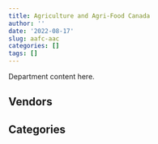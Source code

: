 ```yaml
---
title: Agriculture and Agri-Food Canada
author: ''
date: '2022-08-17'
slug: aafc-aac
categories: []
tags: []
---
```


<script src="/rmarkdown-libs/htmlwidgets/htmlwidgets.js"></script>
<link href="/rmarkdown-libs/datatables-css/datatables-crosstalk.css" rel="stylesheet" />
<script src="/rmarkdown-libs/datatables-binding/datatables.js"></script>
<script src="/rmarkdown-libs/jquery/jquery-3.6.0.min.js"></script>
<link href="/rmarkdown-libs/dt-core-bootstrap/css/dataTables.bootstrap.min.css" rel="stylesheet" />
<link href="/rmarkdown-libs/dt-core-bootstrap/css/dataTables.bootstrap.extra.css" rel="stylesheet" />
<script src="/rmarkdown-libs/dt-core-bootstrap/js/jquery.dataTables.min.js"></script>
<script src="/rmarkdown-libs/dt-core-bootstrap/js/dataTables.bootstrap.min.js"></script>
<link href="/rmarkdown-libs/crosstalk/css/crosstalk.min.css" rel="stylesheet" />
<script src="/rmarkdown-libs/crosstalk/js/crosstalk.min.js"></script>
<script src="/rmarkdown-libs/htmlwidgets/htmlwidgets.js"></script>
<link href="/rmarkdown-libs/datatables-css/datatables-crosstalk.css" rel="stylesheet" />
<script src="/rmarkdown-libs/datatables-binding/datatables.js"></script>
<script src="/rmarkdown-libs/jquery/jquery-3.6.0.min.js"></script>
<link href="/rmarkdown-libs/dt-core-bootstrap/css/dataTables.bootstrap.min.css" rel="stylesheet" />
<link href="/rmarkdown-libs/dt-core-bootstrap/css/dataTables.bootstrap.extra.css" rel="stylesheet" />
<script src="/rmarkdown-libs/dt-core-bootstrap/js/jquery.dataTables.min.js"></script>
<script src="/rmarkdown-libs/dt-core-bootstrap/js/dataTables.bootstrap.min.js"></script>
<link href="/rmarkdown-libs/crosstalk/css/crosstalk.min.css" rel="stylesheet" />
<script src="/rmarkdown-libs/crosstalk/js/crosstalk.min.js"></script>

Department content here.

## Vendors

<div id="htmlwidget-1" style="width:100%;height:auto;" class="datatables html-widget"></div>
<script type="application/json" data-for="htmlwidget-1">{"x":{"style":"bootstrap","filter":"none","vertical":false,"data":[["<a href=\"/vendors/3m_canada_company/\">3M CANADA COMPANY<\/a>","<a href=\"/vendors/4plan_consulting/\">4PLAN CONSULTING<\/a>","<a href=\"/vendors/ab_sciex/\">AB SCIEX<\/a>","<a href=\"/vendors/adga_group/\">ADGA GROUP<\/a>","<a href=\"/vendors/adobe/\">ADOBE<\/a>","<a href=\"/vendors/advanced_business_interiors/\">ADVANCED BUSINESS INTERIORS<\/a>","<a href=\"/vendors/advanced_chippewa_technologies/\">ADVANCED CHIPPEWA TECHNOLOGIES<\/a>","<a href=\"/vendors/agilent/\">AGILENT<\/a>","<a href=\"/vendors/ainsworth/\">AINSWORTH<\/a>","<a href=\"/vendors/air_liquide_canada/\">AIR LIQUIDE CANADA<\/a>","<a href=\"/vendors/alcaide_webster_architects/\">ALCAIDE WEBSTER ARCHITECTS<\/a>","<a href=\"/vendors/als_canada/\">ALS CANADA<\/a>","<a href=\"/vendors/altis_human_resources/\">ALTIS HUMAN RESOURCES<\/a>","<a href=\"/vendors/amec_foster_wheeler_americas/\">AMEC FOSTER WHEELER AMERICAS<\/a>","<a href=\"/vendors/applied_electonics/\">APPLIED ELECTONICS<\/a>","<a href=\"/vendors/apption/\">APPTION<\/a>","<a href=\"/vendors/apron_fuel_services/\">APRON FUEL SERVICES<\/a>","<a href=\"/vendors/architecture_49/\">ARCHITECTURE 49<\/a>","<a href=\"/vendors/ari_financial_services/\">ARI FINANCIAL SERVICES<\/a>","<a href=\"/vendors/asbex/\">ASBEX<\/a>","<a href=\"/vendors/atco/\">ATCO<\/a>","<a href=\"/vendors/avi_spl_canada/\">AVI SPL CANADA<\/a>","<a href=\"/vendors/bdo_canada/\">BDO CANADA<\/a>","<a href=\"/vendors/bell_canada/\">BELL CANADA<\/a>","<a href=\"/vendors/biomerieux_canada/\">BIOMERIEUX CANADA<\/a>","<a href=\"/vendors/black_mcdonald/\">BLACK MCDONALD<\/a>","<a href=\"/vendors/bluewave_energy/\">BLUEWAVE ENERGY<\/a>","<a href=\"/vendors/blumetric_environmental/\">BLUMETRIC ENVIRONMENTAL<\/a>","<a href=\"/vendors/bouthillette_parizeau/\">BOUTHILLETTE PARIZEAU<\/a>","<a href=\"/vendors/brandt_tractor/\">BRANDT TRACTOR<\/a>","<a href=\"/vendors/bruker/\">BRUKER<\/a>","<a href=\"/vendors/bureau_veritas_canada/\">BUREAU VERITAS CANADA<\/a>","<a href=\"/vendors/cache_computer_consulting/\">CACHE COMPUTER CONSULTING<\/a>","<a href=\"/vendors/calian/\">CALIAN<\/a>","<a href=\"/vendors/campbell_scientific_canada/\">CAMPBELL SCIENTIFIC CANADA<\/a>","<a href=\"/vendors/can_am_platforms_construction/\">CAN AM PLATFORMS CONSTRUCTION<\/a>","<a href=\"/vendors/canada_post/\">CANADA POST<\/a>","<a href=\"/vendors/canadian_corps_of_commissionaires/\">CANADIAN CORPS OF COMMISSIONAIRES<\/a>","<a href=\"/vendors/canon/\">CANON<\/a>","<a href=\"/vendors/cansel_survey_equipment/\">CANSEL SURVEY EQUIPMENT<\/a>","<a href=\"/vendors/carahsoft_technology/\">CARAHSOFT TECHNOLOGY<\/a>","<a href=\"/vendors/careworx/\">CAREWORX<\/a>","<a href=\"/vendors/carleton_electric/\">CARLETON ELECTRIC<\/a>","<a href=\"/vendors/cbci_telecom/\">CBCI TELECOM<\/a>","<a href=\"/vendors/cdw_canada/\">CDW CANADA<\/a>","<a href=\"/vendors/cedrom_sni/\">CEDROM SNI<\/a>","<a href=\"/vendors/cgi/\">CGI<\/a>","<a href=\"/vendors/chubb_edwards/\">CHUBB EDWARDS<\/a>","<a href=\"/vendors/cima/\">CIMA<\/a>","<a href=\"/vendors/cision_canada/\">CISION CANADA<\/a>","<a href=\"/vendors/cistel_technology/\">CISTEL TECHNOLOGY<\/a>","<a href=\"/vendors/closereach/\">CLOSEREACH<\/a>","<a href=\"/vendors/cnw_group/\">CNW GROUP<\/a>","<a href=\"/vendors/cofomo/\">COFOMO<\/a>","<a href=\"/vendors/conexsys/\">CONEXSYS<\/a>","<a href=\"/vendors/coradix_technology_consulting/\">CORADIX TECHNOLOGY CONSULTING<\/a>","<a href=\"/vendors/cossette_communications/\">COSSETTE COMMUNICATIONS<\/a>","<a href=\"/vendors/csdc_systems/\">CSDC SYSTEMS<\/a>","<a href=\"/vendors/cummins_canada/\">CUMMINS CANADA<\/a>","<a href=\"/vendors/d_f_s/\">D F S<\/a>","<a href=\"/vendors/d_mark_biosciences/\">D MARK BIOSCIENCES<\/a>","<a href=\"/vendors/dalhousie_university/\">DALHOUSIE UNIVERSITY<\/a>","<a href=\"/vendors/dalian_enterprises/\">DALIAN ENTERPRISES<\/a>","<a href=\"/vendors/defran/\">DEFRAN<\/a>","<a href=\"/vendors/dell_computer/\">DELL COMPUTER<\/a>","<a href=\"/vendors/deloitte_and_touche/\">DELOITTE AND TOUCHE<\/a>","<a href=\"/vendors/dillon_consulting/\">DILLON CONSULTING<\/a>","<a href=\"/vendors/dls_technology/\">DLS TECHNOLOGY<\/a>","<a href=\"/vendors/donna_cona/\">DONNA CONA<\/a>","<a href=\"/vendors/eagle_professional_resources/\">EAGLE PROFESSIONAL RESOURCES<\/a>","<a href=\"/vendors/ebsco_canada/\">EBSCO CANADA<\/a>","<a href=\"/vendors/eclipsys_solutions/\">ECLIPSYS SOLUTIONS<\/a>","<a href=\"/vendors/ecole_de_langues_abce/\">ECOLE DE LANGUES ABCE<\/a>","<a href=\"/vendors/ecole_de_langues_la_cite/\">ECOLE DE LANGUES LA CITE<\/a>","<a href=\"/vendors/ekos_research_associates/\">EKOS RESEARCH ASSOCIATES<\/a>","<a href=\"/vendors/elsevier/\">ELSEVIER<\/a>","<a href=\"/vendors/englobe/\">ENGLOBE<\/a>","<a href=\"/vendors/environics_research_group/\">ENVIRONICS RESEARCH GROUP<\/a>","<a href=\"/vendors/envirosafe_janitorial/\">ENVIROSAFE JANITORIAL<\/a>","<a href=\"/vendors/esbe_scientific_industries/\">ESBE SCIENTIFIC INDUSTRIES<\/a>","<a href=\"/vendors/esri/\">ESRI<\/a>","<a href=\"/vendors/eurovia_quebec_construction/\">EUROVIA QUEBEC CONSTRUCTION<\/a>","<a href=\"/vendors/excel_human_resources/\">EXCEL HUMAN RESOURCES<\/a>","<a href=\"/vendors/exp_services/\">EXP SERVICES<\/a>","<a href=\"/vendors/factiva/\">FACTIVA<\/a>","<a href=\"/vendors/fast_forward_french/\">FAST FORWARD FRENCH<\/a>","<a href=\"/vendors/fca_canada/\">FCA CANADA<\/a>","<a href=\"/vendors/felix_technology/\">FELIX TECHNOLOGY<\/a>","<a href=\"/vendors/ford_motor_company/\">FORD MOTOR COMPANY<\/a>","<a href=\"/vendors/forrester_research/\">FORRESTER RESEARCH<\/a>","<a href=\"/vendors/fujitsu/\">FUJITSU<\/a>","<a href=\"/vendors/gamble_technologies/\">GAMBLE TECHNOLOGIES<\/a>","<a href=\"/vendors/gap_wireless/\">GAP WIRELESS<\/a>","<a href=\"/vendors/gartner/\">GARTNER<\/a>","<a href=\"/vendors/gateway_mechanical_services/\">GATEWAY MECHANICAL SERVICES<\/a>","<a href=\"/vendors/gc_strategies/\">GC STRATEGIES<\/a>","<a href=\"/vendors/gdi_services/\">GDI SERVICES<\/a>","<a href=\"/vendors/general_electric_canada/\">GENERAL ELECTRIC CANADA<\/a>","<a href=\"/vendors/general_motors/\">GENERAL MOTORS<\/a>","<a href=\"/vendors/genome_quebec/\">GENOME QUEBEC<\/a>","<a href=\"/vendors/getinge_canada/\">GETINGE CANADA<\/a>","<a href=\"/vendors/gfl_environmental/\">GFL ENVIRONMENTAL<\/a>","<a href=\"/vendors/gilmore_reproductions/\">GILMORE REPRODUCTIONS<\/a>","<a href=\"/vendors/global_knowledge/\">GLOBAL KNOWLEDGE<\/a>","<a href=\"/vendors/global_total_office/\">GLOBAL TOTAL OFFICE<\/a>","<a href=\"/vendors/global_upholstery/\">GLOBAL UPHOLSTERY<\/a>","<a href=\"/vendors/golder_associates/\">GOLDER ASSOCIATES<\/a>","<a href=\"/vendors/goss_gilroy/\">GOSS GILROY<\/a>","<a href=\"/vendors/grand_toy/\">GRAND TOY<\/a>","<a href=\"/vendors/graybridge_international_consulting/\">GRAYBRIDGE INTERNATIONAL CONSULTING<\/a>","<a href=\"/vendors/haworth/\">HAWORTH<\/a>","<a href=\"/vendors/hewlett_packard/\">HEWLETT PACKARD<\/a>","<a href=\"/vendors/hitachi_data_systems/\">HITACHI DATA SYSTEMS<\/a>","<a href=\"/vendors/hitrac/\">HITRAC<\/a>","<a href=\"/vendors/honeywell/\">HONEYWELL<\/a>","<a href=\"/vendors/hoskin_scientific/\">HOSKIN SCIENTIFIC<\/a>","<a href=\"/vendors/houle_electric/\">HOULE ELECTRIC<\/a>","<a href=\"/vendors/hypertec/\">HYPERTEC<\/a>","<a href=\"/vendors/i4c_information_technology/\">I4C INFORMATION TECHNOLOGY<\/a>","<a href=\"/vendors/ibm_canada/\">IBM CANADA<\/a>","<a href=\"/vendors/ifathom/\">IFATHOM<\/a>","<a href=\"/vendors/illumina_canada/\">ILLUMINA CANADA<\/a>","<a href=\"/vendors/imperial_cleaners/\">IMPERIAL CLEANERS<\/a>","<a href=\"/vendors/imperial_oil/\">IMPERIAL OIL<\/a>","<a href=\"/vendors/info_tech_research_group/\">INFO TECH RESEARCH GROUP<\/a>","<a href=\"/vendors/inland_audio_visual/\">INLAND AUDIO VISUAL<\/a>","<a href=\"/vendors/insa/\">INSA<\/a>","<a href=\"/vendors/interactive_audio_visual/\">INTERACTIVE AUDIO VISUAL<\/a>","<a href=\"/vendors/ipsos/\">IPSOS<\/a>","<a href=\"/vendors/ipss/\">IPSS<\/a>","<a href=\"/vendors/irving_oil/\">IRVING OIL<\/a>","<a href=\"/vendors/isomass_scientific/\">ISOMASS SCIENTIFIC<\/a>","<a href=\"/vendors/it_net_consultants/\">IT NET CONSULTANTS<\/a>","<a href=\"/vendors/itex/\">ITEX<\/a>","<a href=\"/vendors/j_p_gravel_construction/\">J P GRAVEL CONSTRUCTION<\/a>","<a href=\"/vendors/john_wiley_sons/\">JOHN WILEY SONS<\/a>","<a href=\"/vendors/johnson_controls_canada/\">JOHNSON CONTROLS CANADA<\/a>","<a href=\"/vendors/jp2g_consultants/\">JP2G CONSULTANTS<\/a>","<a href=\"/vendors/jumec_construction/\">JUMEC CONSTRUCTION<\/a>","<a href=\"/vendors/jumping_elephants/\">JUMPING ELEPHANTS<\/a>","<a href=\"/vendors/kone/\">KONE<\/a>","<a href=\"/vendors/kontzamanis_graumann_smith/\">KONTZAMANIS GRAUMANN SMITH<\/a>","<a href=\"/vendors/kpmg/\">KPMG<\/a>","<a href=\"/vendors/kubota_canada/\">KUBOTA CANADA<\/a>","<a href=\"/vendors/kwc_architects/\">KWC ARCHITECTS<\/a>","<a href=\"/vendors/language_research_development_group/\">LANGUAGE RESEARCH DEVELOPMENT GROUP<\/a>","<a href=\"/vendors/lansdowne_technologies/\">LANSDOWNE TECHNOLOGIES<\/a>","<a href=\"/vendors/larry_penner_enterprises/\">LARRY PENNER ENTERPRISES<\/a>","<a href=\"/vendors/laval_lab/\">LAVAL LAB<\/a>","<a href=\"/vendors/les_installations_electriques/\">LES INSTALLATIONS ELECTRIQUES<\/a>","<a href=\"/vendors/life_technologies/\">LIFE TECHNOLOGIES<\/a>","<a href=\"/vendors/lumina_it/\">LUMINA IT<\/a>","<a href=\"/vendors/macdonald_dettwiler_and_associates/\">MACDONALD DETTWILER AND ASSOCIATES<\/a>","<a href=\"/vendors/maxsys_staffing_and_consulting/\">MAXSYS STAFFING AND CONSULTING<\/a>","<a href=\"/vendors/maxxam_analytics/\">MAXXAM ANALYTICS<\/a>","<a href=\"/vendors/mgis/\">MGIS<\/a>","<a href=\"/vendors/michanie_construction/\">MICHANIE CONSTRUCTION<\/a>","<a href=\"/vendors/microsoft_canada/\">MICROSOFT CANADA<\/a>","<a href=\"/vendors/ministry_of_finance/\">MINISTRY OF FINANCE<\/a>","<a href=\"/vendors/mishkumi_technologies/\">MISHKUMI TECHNOLOGIES<\/a>","<a href=\"/vendors/mitsubishi_motor_sales/\">MITSUBISHI MOTOR SALES<\/a>","<a href=\"/vendors/mnp/\">MNP<\/a>","<a href=\"/vendors/modis_canada/\">MODIS CANADA<\/a>","<a href=\"/vendors/morneau_shepell/\">MORNEAU SHEPELL<\/a>","<a href=\"/vendors/navpoint_consulting_group/\">NAVPOINT CONSULTING GROUP<\/a>","<a href=\"/vendors/nimble_information_strategies/\">NIMBLE INFORMATION STRATEGIES<\/a>","<a href=\"/vendors/nisha_techonologies/\">NISHA TECHONOLOGIES<\/a>","<a href=\"/vendors/nissan_canada/\">NISSAN CANADA<\/a>","<a href=\"/vendors/nitam_solutions/\">NITAM SOLUTIONS<\/a>","<a href=\"/vendors/north_atlantic_petroleum/\">NORTH ATLANTIC PETROLEUM<\/a>","<a href=\"/vendors/nortrax_canada/\">NORTRAX CANADA<\/a>","<a href=\"/vendors/nova_networks/\">NOVA NETWORKS<\/a>","<a href=\"/vendors/opentext/\">OPENTEXT<\/a>","<a href=\"/vendors/oracle_canada/\">ORACLE CANADA<\/a>","<a href=\"/vendors/orangutech/\">ORANGUTECH<\/a>","<a href=\"/vendors/otis_elevator/\">OTIS ELEVATOR<\/a>","<a href=\"/vendors/panasonic/\">PANASONIC<\/a>","<a href=\"/vendors/pattison_sign_group/\">PATTISON SIGN GROUP<\/a>","<a href=\"/vendors/pepco/\">PEPCO<\/a>","<a href=\"/vendors/phaselock_systems_international/\">PHASELOCK SYSTEMS INTERNATIONAL<\/a>","<a href=\"/vendors/pitney_bowes/\">PITNEY BOWES<\/a>","<a href=\"/vendors/pleiad_canada/\">PLEIAD CANADA<\/a>","<a href=\"/vendors/podolinsky_equipment/\">PODOLINSKY EQUIPMENT<\/a>","<a href=\"/vendors/polaris_industries/\">POLARIS INDUSTRIES<\/a>","<a href=\"/vendors/pra/\">PRA<\/a>","<a href=\"/vendors/precisionerp/\">PRECISIONERP<\/a>","<a href=\"/vendors/pricewaterhouse_coopers/\">PRICEWATERHOUSE COOPERS<\/a>","<a href=\"/vendors/printers_plus/\">PRINTERS PLUS<\/a>","<a href=\"/vendors/promaxis/\">PROMAXIS<\/a>","<a href=\"/vendors/prosci_canada/\">PROSCI CANADA<\/a>","<a href=\"/vendors/protak_consulting_group/\">PROTAK CONSULTING GROUP<\/a>","<a href=\"/vendors/purelogic/\">PURELOGIC<\/a>","<a href=\"/vendors/purespirit_solutions/\">PURESPIRIT SOLUTIONS<\/a>","<a href=\"/vendors/qiagen/\">QIAGEN<\/a>","<a href=\"/vendors/qmr/\">QMR<\/a>","<a href=\"/vendors/quintet_consulting/\">QUINTET CONSULTING<\/a>","<a href=\"/vendors/racing_forensics/\">RACING FORENSICS<\/a>","<a href=\"/vendors/randstad/\">RANDSTAD<\/a>","<a href=\"/vendors/risk_sciences_international/\">RISK SCIENCES INTERNATIONAL<\/a>","<a href=\"/vendors/roche_diagnostics/\">ROCHE DIAGNOSTICS<\/a>","<a href=\"/vendors/sap/\">SAP<\/a>","<a href=\"/vendors/sas_institute/\">SAS INSTITUTE<\/a>","<a href=\"/vendors/schoeler_heaton_architects/\">SCHOELER HEATON ARCHITECTS<\/a>","<a href=\"/vendors/sdl_international_canada/\">SDL INTERNATIONAL CANADA<\/a>","<a href=\"/vendors/seguin_morris/\">SEGUIN MORRIS<\/a>","<a href=\"/vendors/sensus_communication_solutions/\">SENSUS COMMUNICATION SOLUTIONS<\/a>","<a href=\"/vendors/service_star_building_cleaning/\">SERVICE STAR BUILDING CLEANING<\/a>","<a href=\"/vendors/shi_canada/\">SHI CANADA<\/a>","<a href=\"/vendors/si_systems/\">SI SYSTEMS<\/a>","<a href=\"/vendors/siemens/\">SIEMENS<\/a>","<a href=\"/vendors/sierra_systems_group/\">SIERRA SYSTEMS GROUP<\/a>","<a href=\"/vendors/simplex_grinnell/\">SIMPLEX GRINNELL<\/a>","<a href=\"/vendors/snc_lavalin/\">SNC LAVALIN<\/a>","<a href=\"/vendors/softchoice/\">SOFTCHOICE<\/a>","<a href=\"/vendors/st_joseph_print_group/\">ST JOSEPH PRINT GROUP<\/a>","<a href=\"/vendors/stantec/\">STANTEC<\/a>","<a href=\"/vendors/sterling_fuels/\">STERLING FUELS<\/a>","<a href=\"/vendors/stoneworks_technologies/\">STONEWORKS TECHNOLOGIES<\/a>","<a href=\"/vendors/suncor_energy/\">SUNCOR ENERGY<\/a>","<a href=\"/vendors/supremex/\">SUPREMEX<\/a>","<a href=\"/vendors/systematix_solutions/\">SYSTEMATIX SOLUTIONS<\/a>","<a href=\"/vendors/systemscope/\">SYSTEMSCOPE<\/a>","<a href=\"/vendors/tag_hr/\">TAG HR<\/a>","<a href=\"/vendors/teknion/\">TEKNION<\/a>","<a href=\"/vendors/teksystems_canada/\">TEKSYSTEMS CANADA<\/a>","<a href=\"/vendors/telecom_computer_services/\">TELECOM COMPUTER SERVICES<\/a>","<a href=\"/vendors/tenaquip/\">TENAQUIP<\/a>","<a href=\"/vendors/tetra_tech/\">TETRA TECH<\/a>","<a href=\"/vendors/the_fia_group_4083261_canada/\">THE FIA GROUP 4083261 CANADA<\/a>","<a href=\"/vendors/the_halifax_computer_consulting_group/\">THE HALIFAX COMPUTER CONSULTING GROUP<\/a>","<a href=\"/vendors/the_halifax_group/\">THE HALIFAX GROUP<\/a>","<a href=\"/vendors/the_ktl_group/\">THE KTL GROUP<\/a>","<a href=\"/vendors/the_mathworks/\">THE MATHWORKS<\/a>","<a href=\"/vendors/the_right_door_consulting/\">THE RIGHT DOOR CONSULTING<\/a>","<a href=\"/vendors/thermo_fisher_scientific/\">THERMO FISHER SCIENTIFIC<\/a>","<a href=\"/vendors/toromont/\">TOROMONT<\/a>","<a href=\"/vendors/toshiba_canada/\">TOSHIBA CANADA<\/a>","<a href=\"/vendors/toyota_canada/\">TOYOTA CANADA<\/a>","<a href=\"/vendors/transpolar_technology/\">TRANSPOLAR TECHNOLOGY<\/a>","<a href=\"/vendors/trm_technologies/\">TRM TECHNOLOGIES<\/a>","<a href=\"/vendors/troy_life_fire_safety/\">TROY LIFE FIRE SAFETY<\/a>","<a href=\"/vendors/turtle_island_staffing/\">TURTLE ISLAND STAFFING<\/a>","<a href=\"/vendors/tyco_integrated_fire_security/\">TYCO INTEGRATED FIRE SECURITY<\/a>","<a href=\"/vendors/united_rentals_of_canada/\">UNITED RENTALS OF CANADA<\/a>","<a href=\"/vendors/universite_laval/\">UNIVERSITE LAVAL<\/a>","<a href=\"/vendors/university_of_alberta/\">UNIVERSITY OF ALBERTA<\/a>","<a href=\"/vendors/university_of_british_columbia/\">UNIVERSITY OF BRITISH COLUMBIA<\/a>","<a href=\"/vendors/university_of_guelph/\">UNIVERSITY OF GUELPH<\/a>","<a href=\"/vendors/university_of_new_brunswick/\">UNIVERSITY OF NEW BRUNSWICK<\/a>","<a href=\"/vendors/university_of_ottawa/\">UNIVERSITY OF OTTAWA<\/a>","<a href=\"/vendors/university_of_regina/\">UNIVERSITY OF REGINA<\/a>","<a href=\"/vendors/university_of_saskatchewan/\">UNIVERSITY OF SASKATCHEWAN<\/a>","<a href=\"/vendors/university_of_toronto/\">UNIVERSITY OF TORONTO<\/a>","<a href=\"/vendors/university_of_waterloo/\">UNIVERSITY OF WATERLOO<\/a>","<a href=\"/vendors/university_of_western_ontario/\">UNIVERSITY OF WESTERN ONTARIO<\/a>","<a href=\"/vendors/valard_construction/\">VALARD CONSTRUCTION<\/a>","<a href=\"/vendors/veritaaq_technology_house/\">VERITAAQ TECHNOLOGY HOUSE<\/a>","<a href=\"/vendors/vmware/\">VMWARE<\/a>","<a href=\"/vendors/vwr_international/\">VWR INTERNATIONAL<\/a>","<a href=\"/vendors/wajax/\">WAJAX<\/a>","<a href=\"/vendors/waste_connections_of_canada/\">WASTE CONNECTIONS OF CANADA<\/a>","<a href=\"/vendors/waste_management_of_canada/\">WASTE MANAGEMENT OF CANADA<\/a>","<a href=\"/vendors/waters/\">WATERS<\/a>","<a href=\"/vendors/westbury_national_show_systems/\">WESTBURY NATIONAL SHOW SYSTEMS<\/a>","<a href=\"/vendors/wintersteiger/\">WINTERSTEIGER<\/a>","<a href=\"/vendors/wolters_kluwer/\">WOLTERS KLUWER<\/a>","<a href=\"/vendors/workdynamics_technologies/\">WORKDYNAMICS TECHNOLOGIES<\/a>","<a href=\"/vendors/workplace_health_and_cost_solutions/\">WORKPLACE HEALTH AND COST SOLUTIONS<\/a>","<a href=\"/vendors/wsp/\">WSP<\/a>","<a href=\"/vendors/xerox/\">XEROX<\/a>"],[null,null,null,"$  1,635,177.68",null,"$     20,317.40","$     67,974.97","$    821,552.42",null,null,"$    222,117.32","$     29,493.00","$    204,712.92","$    262,753.91","$      4,541.14","$  1,194,116.77",null,null,"$    323,751.71",null,null,null,"$    422,809.13","$    340,322.10","$     24,994.41","$     13,288.20","$    180,536.31","$     23,908.50",null,"$     17,272.50",null,"$  3,149,054.74","$  3,815,264.83","$    274,116.30","$     31,918.30",null,"$     33,493.04","$  5,706,939.76","$     12,316.51","$     14,172.93","$     43,503.54","$     11,330.53",null,"$     34,824.31","$     85,683.11","$     43,328.60","$    583,230.76",null,null,"$     20,443.42","$    568,256.96",null,"$     18,080.00","$    666,980.44",null,"$    964,642.90","$    228,214.39","$     27,058.90",null,null,"$    319,001.57","$     13,253.75","$     27,217.00",null,"$     14,626.40","$    727,146.91","$     44,074.80","$     27,120.00","$  2,634,095.13",null,"$    259,926.69","$     54,730.54",null,null,"$     85,734.75","$    738,423.66",null,null,null,"$     53,401.95","$    260,877.30","$     30,830.83","$    170,992.86","$     14,087.50","$     40,160.00",null,"$  1,281,226.85","$    561,406.97","$    732,185.49","$     17,740.73","$    333,009.61",null,"$     36,162.74","$    575,879.07","$    225,279.27",null,"$    328,169.52","$     14,252.03","$    293,357.96","$    555,761.34","$     46,789.23",null,null,null,null,"$     87,756.14","$    196,066.01","$    169,500.00","$     38,340.55","$    176,497.63",null,"$    114,125.90",null,null,"$     75,774.23","$    398,834.97",null,"$     59,952.20","$  1,510,980.46","$ 11,529,195.93","$    132,179.15","$    681,707.94",null,"$    232,367.38",null,"$     17,041.39",null,null,null,"$        337.03",null,null,"$    628,074.51",null,null,null,"$     44,381.26",null,null,"$     49,530.95","$     15,946.35","$    161,069.12",null,"$     33,911.23","$    219,550.65","$     16,726.93",null,"$     47,460.00","$     12,117.78","$     15,554.26","$    220,649.25","$     19,890.92",null,null,"$  3,153,050.98","$    475,478.38","$    448,289.08","$    522,911.34",null,"$    970,800.13","$     27,991.95",null,"$    420,949.41","$    333,538.49",null,"$      2,764.92","$  2,369,586.75","$     48,043.80",null,"$     10,169.68",null,null,"$     35,526.04","$  1,287,006.46","$     57,981.38","$     28,597.11",null,"$     53,231.48","$    436,264.78",null,"$     52,848.99",null,"$    770,532.02",null,"$     11,849.08",null,"$    161,826.61",null,"$     24,001.20",null,null,null,null,"$     37,648.09","$      1,058.49","$     17,317.25","$  1,635,782.95","$     86,377.20","$     24,998.99","$    117,472.92","$    137,532.30","$    148,498.27",null,null,"$    174,123.60",null,null,null,"$    752,802.60","$    267,044.40","$    264,615.97","$    263,212.63",null,"$    408,495.89","$     35,156.00","$     55,197.33",null,"$    356,914.61",null,null,"$  1,099,909.56","$    695,254.76",null,"$     70,653.35","$    361,340.97","$    660,146.99","$     12,361.58",null,"$    227,032.48","$     49,296.25","$    274,848.68","$    208,651.73","$      1,625.08",null,"$  2,079,182.37","$     13,380.86","$    675,285.47",null,null,"$      5,511.26","$     28,958.97","$      3,794.10","$     16,449.43",null,"$     74,911.50","$     76,173.82","$     25,237.68","$    564,852.58","$     13,800.00","$     18,539.06",null,"$     30,292.52",null,"$     46,860.00","$     23,750.00",null,"$  1,539,096.33",null,"$    546,614.64",null,"$     95,496.25",null,"$     66,301.94","$     11,353.68","$  1,036,607.22","$     39,682.36","$     90,668.58","$     24,596.31","$     63,015.84","$    556,212.73"],[null,"$     36,499.00",null,"$    677,591.47",null,"$     18,090.39","$    135,799.84","$    423,422.04","$     24,751.13",null,null,"$     22,594.35","$    204,712.92","$     12,820.39","$     10,874.84","$  1,145,481.57","$     24,150.00","$     33,289.47","$    459,116.16","$     20,126.43","$     38,543.17",null,"$    198,179.08","$    946,549.53","$     35,564.15",null,"$     94,474.97","$     27,086.10",null,"$     10,563.18","$      6,411.53","$  3,149,054.74","$  5,186,224.05","$    311,689.88","$     85,673.51",null,"$     42,380.38","$  4,351,629.13","$     47,595.54",null,"$     24,619.76","$    120,788.80",null,null,"$    387,503.44","$     44,194.75","$    808,988.91",null,null,"$     20,443.42","$    605,775.26","$        364.56","$     27,685.00","$  1,245,546.31",null,"$    712,263.05","$    138,606.34","$     24,669.10","$     12,593.29",null,"$    107,081.58","$     19,320.00","$     37,401.07","$    181,068.34","$    963,160.07","$    683,596.43","$     72,355.50","$     11,231.92","$  2,527,251.54","$    409,258.55","$     91,128.52",null,"$      1,654.40",null,"$     48,453.38","$  1,106,408.98","$     31,824.55",null,"$     65,867.70","$     72,411.81","$    309,907.34",null,"$     70,203.22",null,"$     50,004.00","$     15,360.00","$    300,327.59","$  1,530,714.96","$    777,471.77","$     22,834.49","$     98,534.35","$     10,580.32",null,"$    530,318.75","$    219,271.50","$    263,734.45","$    210,522.89","$     84,374.09","$    347,791.70","$    581,773.05","$    236,520.70",null,null,"$     66,454.50",null,"$    242,545.02","$    180,933.41",null,"$     19,756.55","$    151,455.13",null,null,null,"$     52,160.00","$    422,068.40","$    195,657.65","$    108,760.05",null,"$  1,417,653.71","$  8,952,813.91","$     55,044.47","$  1,078,665.90","$    158,683.92","$    340,427.59","$     65,679.97",null,"$      2,321.23",null,null,"$     24,603.38",null,"$    183,902.25","$    670,134.45","$     15,311.50","$    673,556.26",null,null,null,null,"$     34,699.70","$      2,261.72",null,"$    207,551.04",null,"$    118,803.21","$     16,726.93","$     24,860.00","$     68,460.00","$  1,491,580.23",null,"$    354,624.43","$     11,299.55",null,"$    147,007.35","$  3,153,050.98","$    512,501.21","$    103,227.75","$    584,246.98",null,"$    226,286.46","$     57,739.68","$     75,127.67","$    787,930.94","$    333,538.49","$    302,065.76","$     12,151.08","$  2,357,119.01","$     51,126.60",null,"$     56,457.98","$     24,955.00","$     11,393.39","$     37,302.35","$  1,193,869.98","$    572,458.97","$     36,753.80",null,null,"$    679,785.44","$     26,953.33","$     46,146.22",null,"$     21,126.66","$     16,265.83","$     95,811.67",null,"$    246,798.96","$     42,358.05",null,"$     30,430.90","$     24,408.00",null,"$    171,007.76","$     26,793.06","$     34,178.71","$     55,850.25","$  1,635,782.95","$  1,266,264.74",null,"$     30,877.81","$    167,513.46","$    243,550.48",null,null,null,null,"$    801,959.06",null,"$  3,462,306.87","$    239,701.22","$    279,540.48","$    201,030.53",null,"$    202,999.52",null,"$     91,974.97","$    103,160.64","$      8,147.16",null,"$     11,235.00","$  1,794,855.94","$    877,637.10",null,"$     53,414.54","$    439,631.52",null,null,"$      4,095.99",null,null,"$    726,954.84","$    256,298.04","$     16,031.18",null,"$  2,110,583.59","$      4,316.40","$    134,971.58","$    406,748.42","$    791,132.85","$     98,932.16","$     28,958.97","$     73,528.51","$     28,381.14",null,"$     33,119.50","$     20,921.18","$      9,161.07","$    484,550.21",null,"$     20,340.00",null,"$    121,865.59","$     24,000.00","$     22,000.00","$     23,750.00","$     10,500.00","$  1,310,161.96","$     16,479.07","$    680,400.07","$     29,490.81","$     95,496.25","$      4,319.67","$    189,747.63",null,"$  1,111,815.65","$     43,499.20","$    216,139.88","$     20,925.74","$     89,690.22","$    556,212.73"],[null,null,"$     20,731.08",null,"$     23,871.26","$    210,289.09","$    128,484.19","$    866,535.08","$    242,716.78",null,null,"$     39,643.79","$    287,679.25","$      5,374.03",null,"$  1,239,952.50","$     32,200.00","$    133,889.51","$    355,205.92",null,null,"$    276,219.29","$    141,674.70","$  1,431,561.35",null,"$     61,240.20","$     19,366.03",null,"$     47,024.78",null,"$     47,315.82","$  3,157,682.28","$  3,659,434.49","$    312,543.82","$     91,445.72","$    164,090.85","$     31,915.09","$  4,296,085.46",null,"$     21,020.31","$    108,521.37","$    121,454.19",null,null,"$    394,051.70","$     91,586.73","$    811,205.32","$     24,889.70",null,null,"$    189,840.00","$     32,993.04","$     22,600.00","$  3,734,973.13","$     24,992.00",null,"$    193,809.92","$     23,623.63","$     12,515.62",null,"$    120,067.28","$     14,593.50",null,"$    199,012.05","$     18,555.58","$    651,193.14","$    161,385.00","$     13,765.94","$  1,819,351.42","$  1,280,244.71","$    268,374.51",null,"$     21,331.85","$     30,018.86","$     31,511.64","$  1,322,880.58","$     23,133.50","$     13,890.57","$    159,652.84","$     14,037.37","$    101,559.30",null,null,null,"$     60,127.05","$     56,486.87","$    143,570.85","$    489,011.64","$  1,405,416.17","$     31,051.78",null,null,null,"$    380,583.04","$    121,044.00","$    839,497.93","$    171,920.20","$      7,741.21","$    352,152.05","$  1,041,959.24","$      9,390.22","$      7,179.47",null,null,"$     32,197.13","$     18,525.73","$    198,343.31","$     84,750.00","$     82,109.27","$     80,313.51","$     10,016.00",null,"$  1,449,107.50","$     62,377.15","$     43,375.05","$    450,734.75","$      2,872.18",null,"$    781,827.52","$  7,173,145.65",null,"$    997,965.01","$    211,964.66","$    350,644.26","$    115,877.97",null,"$     43,810.86","$    165,657.67","$     24,998.99",null,"$    410,525.56",null,"$    671,970.43",null,"$     12,390.38","$    149,383.34",null,null,null,null,"$      9,197.67",null,"$     79,422.71","$    210,610.98","$     25,345.69","$     24,210.67","$     17,797.50","$    111,930.00","$  2,394,378.79",null,"$    225,829.91","$     43,366.16","$     58,584.94","$     10,985.97",null,"$    450,585.91","$     26,559.53","$    365,919.22",null,null,"$    170,134.90","$    472,127.60","$    790,089.65","$    244,188.75","$    699,721.95",null,"$  1,591,141.79","$     51,120.04","$    159,877.42","$     42,697.12",null,"$     49,749.45","$     64,245.88","$  1,397,286.73","$    121,334.02","$     41,881.51","$     41,252.07","$     44,253.65","$    152,019.57",null,"$     55,972.88","$    100,180.32","$    109,606.80","$     39,202.73","$     24,351.50","$     99,440.00","$    258,813.81",null,null,null,null,null,"$     23,152.92","$     52,689.50","$    214,289.93",null,"$  1,640,264.55","$  2,244,207.71",null,"$     78,283.39","$  1,062,797.94","$    271,200.06","$     49,334.25","$      5,454.49",null,null,"$    920,737.34",null,"$  2,816,846.06","$    202,408.51","$    127,386.04","$    222,476.03","$     11,772.87","$    163,063.50",null,"$    149,032.39","$     34,072.31","$      8,169.48","$     14,227.22",null,"$  1,704,090.90","$  1,217,022.04","$      1,188.87","$     86,095.40","$    440,835.99",null,null,"$      6,826.64",null,null,"$    823,902.08","$    257,000.23","$     10,132.22","$     64,999.23","$  2,983,943.73",null,null,"$    134,144.66","$  1,105,170.31","$     38,038.25","$     34,802.61","$     34,290.23","$      3,405.69","$      4,606.59","$     71,747.03","$     43,657.86",null,"$    430,209.61",null,null,"$     23,143.15","$     46,695.04",null,null,"$     49,905.10",null,"$  1,305,083.26","$    194,027.72","$    513,874.54",null,"$     95,757.89","$     10,470.20","$    922,347.78",null,"$  1,868,015.10","$     16,445.61","$     45,739.89","$     67,682.90","$     64,266.27","$    557,736.60"],["$     13,650.00",null,null,null,null,null,"$     80,360.09","$    344,887.24","$    462,187.87","$     13,388.48",null,"$     17,759.65","$    311,509.56",null,null,"$  1,155,100.25",null,null,"$    456,276.08",null,null,"$     60,697.01","$    146,874.75","$  1,645,619.52",null,"$    556,676.53",null,null,"$     22,535.10",null,"$     21,035.61","$     12,023.20","$  2,544,148.44",null,"$     35,211.69",null,"$     24,414.11","$  4,431,645.07",null,"$     35,171.70","$    138,417.38","$    121,122.35","$     40,318.40",null,"$  1,949,407.90",null,null,"$     24,210.60","$     11,300.00",null,"$    177,616.47",null,"$     22,600.00","$  5,763,586.45",null,null,"$    196,154.29","$      5,204.95","$     13,116.09","$    341,684.33","$     89,180.39",null,null,null,"$      5,048.94","$    350,033.80",null,null,"$    339,997.28","$  1,276,746.77","$    313,727.79",null,"$     21,877.91","$     58,056.65",null,"$  1,798,910.46",null,"$     47,720.82","$    159,216.64","$     29,939.08","$    334,650.36",null,"$    212,389.85",null,"$     53,870.55","$    116,471.53",null,"$    124,729.80","$  1,464,847.69",null,null,"$     19,114.59",null,"$    484,453.90","$    210,787.50","$  1,106,905.87","$    171,450.47","$      6,165.27","$  1,121,122.23","$    640,007.48","$    136,306.60","$      7,799.12","$     15,611.46",null,"$     10,382.89",null,"$    143,619.09","$     63,906.40",null,"$     97,239.53",null,null,null,null,"$    122,697.58","$    636,054.79","$     88,870.93","$    218,780.02","$  1,331,129.68","$  7,994,741.90",null,"$    427,492.66","$    211,385.52","$    254,502.39","$     70,861.71","$    102,999.36","$      8,031.26",null,null,null,"$    412,814.04",null,"$    670,134.45","$     17,967.00",null,"$    929,367.94",null,"$      7,225.56","$    383,920.97",null,"$     14,505.06","$    139,890.69",null,"$     44,648.16",null,"$     25,484.47",null,"$     62,173.58","$    196,260.56",null,"$    363,455.14","$    234,363.34",null,null,null,"$    449,354.80",null,"$    386,579.02","$     14,950.00",null,"$    288,055.80","$    616,852.90","$    402,107.10","$    438,633.52","$    697,810.14",null,"$  1,057,859.97",null,null,null,null,"$     41,635.06","$     43,270.30","$  1,295,182.64","$    508,321.85","$     43,264.74",null,null,null,"$     29,979.54","$     28,692.90","$    179,799.90","$    261,336.65","$    154,526.66",null,null,"$    221,899.99",null,null,null,"$    139,159.50","$     18,537.57","$     17,627.66","$     35,614.00","$    234,371.47",null,"$  1,635,782.95","$    971,811.25",null,"$      4,784.98","$  1,808,835.21","$    263,698.50","$    135,311.19","$     23,373.50",null,"$    948,272.25","$    918,221.66","$     33,258.74","$  2,852,341.24","$    154,141.97","$     57,080.08","$    297,080.53",null,"$    114,632.32",null,"$    107,253.20",null,"$      8,147.16","$     20,509.65",null,"$  1,488,888.00","$  1,235,162.24","$    198,518.40",null,"$    507,117.96",null,null,null,null,null,"$  1,449,012.97",null,null,"$    299,143.27","$  1,252,192.21",null,null,"$    364,127.80","$  1,102,150.72","$     11,434.33","$      4,357.70","$      9,237.37","$     12,413.88","$    120,350.18","$     32,776.30","$     48,746.99",null,"$    314,395.50",null,null,"$     37,150.85","$     57,067.46",null,null,"$     40,525.00",null,"$  1,237,826.46",null,"$    633,532.71",null,"$     51,403.29","$     15,124.09","$    682,447.10",null,"$    893,598.88","$     29,659.77","$     24,676.86","$     74,635.23","$     25,285.52","$    556,212.73"]],"container":"<table class=\"table table-striped table-hover row-border order-column display\">\n  <thead>\n    <tr>\n      <th>Vendor<\/th>\n      <th>2017-2018<\/th>\n      <th>2018-2019<\/th>\n      <th>2019-2020<\/th>\n      <th>2020-2021<\/th>\n    <\/tr>\n  <\/thead>\n<\/table>","options":{"order":[[4,"desc"]],"pageLength":10,"autoWidth":true,"columnDefs":[],"orderClasses":false}},"evals":[],"jsHooks":[]}</script>

## Categories

<div id="htmlwidget-2" style="width:100%;height:auto;" class="datatables html-widget"></div>
<script type="application/json" data-for="htmlwidget-2">{"x":{"style":"bootstrap","filter":"none","vertical":false,"data":[["<a href=\"/categories/1_facilities_and_construction/\">Facilities and construction<\/a>","<a href=\"/categories/10_office_management/\">Office management<\/a>","<a href=\"/categories/2_professional_services/\">Professional services<\/a>","<a href=\"/categories/3_information_technology/\">Information technology<\/a>","<a href=\"/categories/4_medical/\">Medical<\/a>","<a href=\"/categories/5_transportation_and_logistics/\">Transportation and logistics<\/a>","<a href=\"/categories/6_industrial_products_and_services/\">Industrial products and services<\/a>","<a href=\"/categories/8_security_and_protection/\">Security and protection<\/a>","<a href=\"/categories/9_human_capital/\">Human capital<\/a>",null],["$ 18,440,424.26","$  1,267,950.12","$ 23,557,694.14","$ 50,344,454.88","$     43,340.28","$  5,003,393.91","$ 21,213,242.21","$  5,706,939.76","$  5,954,651.54","$     65,072.17"],["$ 17,098,458.01","$  1,699,622.95","$ 23,924,909.47","$ 56,624,922.31","$     49,432.20","$  5,307,056.86","$ 26,048,756.94","$  4,351,629.13","$  7,503,793.19","$     80,270.87"],["$ 18,775,857.62","$  3,023,860.60","$ 22,044,892.36","$ 54,242,035.66","$    419,790.00","$  5,485,044.31","$ 20,477,716.73","$  4,302,165.44","$  7,064,020.52","$    207,576.27"],["$ 19,029,944.67","$    885,690.43","$ 20,221,072.89","$ 52,934,670.53","$    955,871.97","$  6,048,586.76","$ 12,701,095.53","$  4,514,646.00","$  8,304,729.89","$     11,399.11"]],"container":"<table class=\"table table-striped table-hover row-border order-column display\">\n  <thead>\n    <tr>\n      <th>Category<\/th>\n      <th>2017-2018<\/th>\n      <th>2018-2019<\/th>\n      <th>2019-2020<\/th>\n      <th>2020-2021<\/th>\n    <\/tr>\n  <\/thead>\n<\/table>","options":{"order":[[4,"desc"]],"pageLength":20,"autoWidth":true,"columnDefs":[],"orderClasses":false,"lengthMenu":[10,20,25,50,100]}},"evals":[],"jsHooks":[]}</script>
